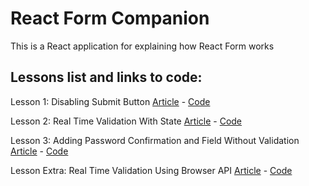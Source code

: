 # React Form Companion

This is a React application for explaining how React Form works

## Lessons list and links to code:

Lesson 1: Disabling Submit Button [Article](https://sebhastian.com/react-form-disabling-submit-button) - [Code](https://github.com/nathansebhastian/react-form-companion/tree/01-disabling-submit-button)

Lesson 2: Real Time Validation With State [Article](https://sebhastian.com/react-form-real-time-validation-using-state) - [Code](https://github.com/nathansebhastian/react-form-companion/tree/02-real-time-validation-with-state)

Lesson 3: Adding Password Confirmation and Field Without Validation [Article](https://sebhastian.com/react-form-password-confirm-novalidation) - [Code](https://github.com/nathansebhastian/react-form-companion/tree/03-password-confirm-novalidate-textarea)

Lesson Extra: Real Time Validation Using Browser API [Article](https://sebhastian.com/react-form-extra-validation-using-browser-api) - [Code](https://github.com/nathansebhastian/react-form-companion/tree/02-extra-validation-browser-api)

